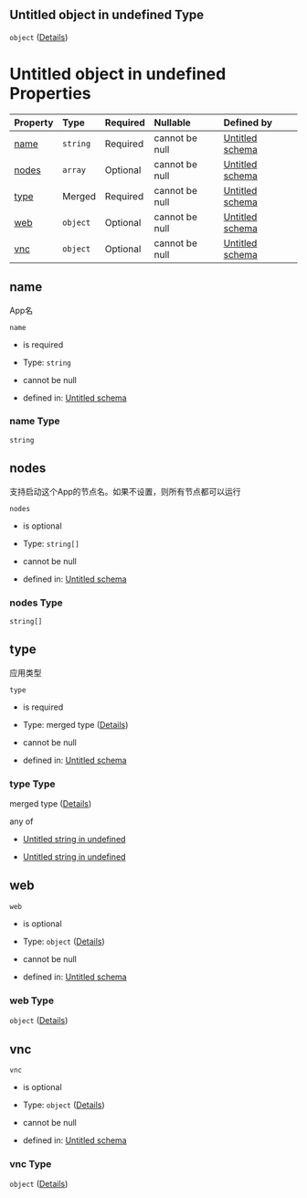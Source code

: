 ## Untitled object in undefined Type

`object` ([Details](definition.md))

# Untitled object in undefined Properties

| Property        | Type     | Required | Nullable       | Defined by                                                                      |
| :-------------- | :------- | :------- | :------------- | :------------------------------------------------------------------------------ |
| [name](#name)   | `string` | Required | cannot be null | [Untitled schema](definition-properties-name.md "undefined#/properties/name")   |
| [nodes](#nodes) | `array`  | Optional | cannot be null | [Untitled schema](definition-properties-nodes.md "undefined#/properties/nodes") |
| [type](#type)   | Merged   | Required | cannot be null | [Untitled schema](definition-properties-type.md "undefined#/properties/type")   |
| [web](#web)     | `object` | Optional | cannot be null | [Untitled schema](definition-properties-web.md "undefined#/properties/web")     |
| [vnc](#vnc)     | `object` | Optional | cannot be null | [Untitled schema](definition-properties-vnc.md "undefined#/properties/vnc")     |

## name

App名

`name`

*   is required

*   Type: `string`

*   cannot be null

*   defined in: [Untitled schema](definition-properties-name.md "undefined#/properties/name")

### name Type

`string`

## nodes

支持启动这个App的节点名。如果不设置，则所有节点都可以运行

`nodes`

*   is optional

*   Type: `string[]`

*   cannot be null

*   defined in: [Untitled schema](definition-properties-nodes.md "undefined#/properties/nodes")

### nodes Type

`string[]`

## type

应用类型

`type`

*   is required

*   Type: merged type ([Details](definition-properties-type.md))

*   cannot be null

*   defined in: [Untitled schema](definition-properties-type.md "undefined#/properties/type")

### type Type

merged type ([Details](definition-properties-type.md))

any of

*   [Untitled string in undefined](definition-properties-type-anyof-0.md "check type definition")

*   [Untitled string in undefined](definition-properties-type-anyof-1.md "check type definition")

## web



`web`

*   is optional

*   Type: `object` ([Details](definition-properties-web.md))

*   cannot be null

*   defined in: [Untitled schema](definition-properties-web.md "undefined#/properties/web")

### web Type

`object` ([Details](definition-properties-web.md))

## vnc



`vnc`

*   is optional

*   Type: `object` ([Details](definition-properties-vnc.md))

*   cannot be null

*   defined in: [Untitled schema](definition-properties-vnc.md "undefined#/properties/vnc")

### vnc Type

`object` ([Details](definition-properties-vnc.md))

